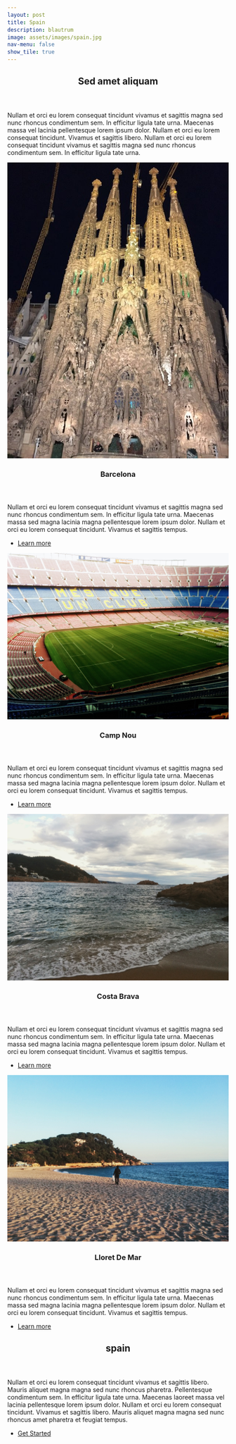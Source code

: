 ```yaml
---
layout: post
title: Spain
description: blautrum
image: assets/images/spain.jpg
nav-menu: false
show_tile: true
---
```


<!-- Main -->
<div id="main">

<!-- One -->
<section id="one">
	<div class="inner">
		<header class="major">
			<h2>Sed amet aliquam</h2>
		</header>
		<p>Nullam et orci eu lorem consequat tincidunt vivamus et sagittis magna sed nunc rhoncus condimentum sem. In efficitur ligula tate urna. Maecenas massa vel lacinia pellentesque lorem ipsum dolor. Nullam et orci eu lorem consequat tincidunt. Vivamus et sagittis libero. Nullam et orci eu lorem consequat tincidunt vivamus et sagittis magna sed nunc rhoncus condimentum sem. In efficitur ligula tate urna.</p>
	</div>
</section>

<!-- Two -->
<section id="two" class="spotlights">
	<section>
		<a href="spain.html" class="image">
			<img src="assets/images/spain.jpg" alt="" data-position="center center" />
		</a>
		<div class="content">
			<div class="inner">
				<header class="major">
					<h3>Barcelona</h3>
				</header>
				<p>Nullam et orci eu lorem consequat tincidunt vivamus et sagittis magna sed nunc rhoncus condimentum sem. In efficitur ligula tate urna. Maecenas massa sed magna lacinia magna pellentesque lorem ipsum dolor. Nullam et orci eu lorem consequat tincidunt. Vivamus et sagittis tempus.</p>
				<ul class="actions">
					<li><a href="spain.html" class="button">Learn more</a></li>
				</ul>
			</div>
		</div>
	</section>
	<section>
		<a href="spain.html" class="image">
			<img src="assets/images/campnou.jpg" alt="" data-position="top center" />
		</a>
		<div class="content">
			<div class="inner">
				<header class="major">
					<h3>Camp Nou</h3>
				</header>
				<p>Nullam et orci eu lorem consequat tincidunt vivamus et sagittis magna sed nunc rhoncus condimentum sem. In efficitur ligula tate urna. Maecenas massa sed magna lacinia magna pellentesque lorem ipsum dolor. Nullam et orci eu lorem consequat tincidunt. Vivamus et sagittis tempus.</p>
				<ul class="actions">
					<li><a href="spain.html" class="button">Learn more</a></li>
				</ul>
			</div>
		</div>
	</section>
	<section>
		<a href="spain.html" class="image">
			<img src="assets/images/costabrava.jpg" alt="" data-position="25% 25%" />
		</a>
		<div class="content">
			<div class="inner">
				<header class="major">
					<h3>Costa Brava</h3>
				</header>
				<p>Nullam et orci eu lorem consequat tincidunt vivamus et sagittis magna sed nunc rhoncus condimentum sem. In efficitur ligula tate urna. Maecenas massa sed magna lacinia magna pellentesque lorem ipsum dolor. Nullam et orci eu lorem consequat tincidunt. Vivamus et sagittis tempus.</p>
				<ul class="actions">
					<li><a href="spain.html" class="button">Learn more</a></li>
				</ul>
			</div>
		</div>
	</section>
  <section>
    <a href="spain.html" class="image">
      <img src="assets/images/lloret.jpg" alt="" data-position="top center" />
    </a>
    <div class="content">
      <div class="inner">
        <header class="major">
          <h3>Lloret De Mar</h3>
        </header>
        <p>Nullam et orci eu lorem consequat tincidunt vivamus et sagittis magna sed nunc rhoncus condimentum sem. In efficitur ligula tate urna. Maecenas massa sed magna lacinia magna pellentesque lorem ipsum dolor. Nullam et orci eu lorem consequat tincidunt. Vivamus et sagittis tempus.</p>
        <ul class="actions">
          <li><a href="spain.html" class="button">Learn more</a></li>
        </ul>
      </div>
    </div>
  </section>
</section>

<!-- Three -->
<section id="three">
	<div class="inner">
		<header class="major">
			<h2>spain</h2>
		</header>
		<p>Nullam et orci eu lorem consequat tincidunt vivamus et sagittis libero. Mauris aliquet magna magna sed nunc rhoncus pharetra. Pellentesque condimentum sem. In efficitur ligula tate urna. Maecenas laoreet massa vel lacinia pellentesque lorem ipsum dolor. Nullam et orci eu lorem consequat tincidunt. Vivamus et sagittis libero. Mauris aliquet magna magna sed nunc rhoncus amet pharetra et feugiat tempus.</p>
		<ul class="actions">
			<li><a href="spain.html" class="button next">Get Started</a></li>
		</ul>
	</div>
</section>

</div>
